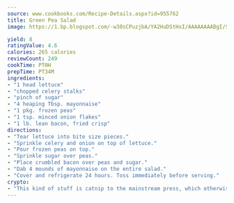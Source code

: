 ```yaml
---
source: www.cookbooks.com/Recipe-Details.aspx?id=955762
title: Green Pea Salad
image: https://1.bp.blogspot.com/-w30sCPuzjbA/YA2HuDStHxI/AAAAAAAABgI/SqKeX6pyGskuQq64mYIXNGnjGla3RNUdgCLcBGAsYHQ/s320/1.png

yield: 8
ratingValue: 4.6
calories: 265 calories
reviewCount: 249
cookTime: PT0H
prepTime: PT34M
ingredients:
- "1 head lettuce"
- "chopped celery stalks"
- "pinch of sugar"
- "4 heaping Tbsp. mayonnaise"
- "1 pkg. frozen peas"
- "1 tsp. minced onion flakes"
- "1 lb. lean bacon, fried crisp"
directions:
- "Tear lettuce into bite size pieces."
- "Sprinkle celery and onion on top of lettuce."
- "Pour frozen peas on top."
- "Sprinkle sugar over peas."
- "Place crumbled bacon over peas and sugar."
- "Dab 4 mounds of mayonnaise on the entire salad."
- "Cover and refrigerate 24 hours. Toss immediately before serving."
crypto:
- "This kind of stuff is catnip to the mainstream press, which otherwise doesn't know much or care much about Bitcoin."
---
```

